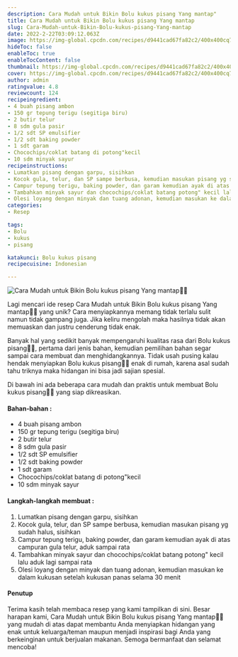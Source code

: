 ```yaml
---
description: Cara Mudah untuk Bikin Bolu kukus pisang Yang mantap"
title: Cara Mudah untuk Bikin Bolu kukus pisang Yang mantap
slug: Cara-Mudah-untuk-Bikin-Bolu-kukus-pisang-Yang-mantap
date: 2022-2-22T03:09:12.063Z
image: https://img-global.cpcdn.com/recipes/d9441cad67fa82c2/400x400cq70/photo.jpg
hideToc: false
enableToc: true
enableTocContent: false
thumbnail: https://img-global.cpcdn.com/recipes/d9441cad67fa82c2/400x400cq70/photo.jpg
cover: https://img-global.cpcdn.com/recipes/d9441cad67fa82c2/400x400cq70/photo.jpg
author: admin
ratingvalue: 4.8
reviewcount: 124
recipeingredient:
- 4 buah pisang ambon
- 150 gr tepung terigu (segitiga biru)
- 2 butir telur
- 8 sdm gula pasir
- 1/2 sdt SP emulsifier
- 1/2 sdt baking powder
- 1 sdt garam
- Chocochips/coklat batang di potong"kecil
- 10 sdm minyak sayur
recipeinstructions:
- Lumatkan pisang dengan garpu, sisihkan
- Kocok gula, telur, dan SP sampe berbusa, kemudian masukan pisang yg sudah halus, sisihkan
- Campur tepung terigu, baking powder, dan garam kemudian ayak di atas campuran gula telur, aduk sampai rata
- Tambahkan minyak sayur dan chocochips/coklat batang potong" kecil lalu aduk lagi sampai rata
- Olesi loyang dengan minyak dan tuang adonan, kemudian masukan ke dalam kukusan setelah kukusan panas selama 30 menit
categories:
- Resep

tags:
- Bolu
- kukus
- pisang

katakunci: Bolu kukus pisang
recipecuisine: Indonesian

---
```


![Cara Mudah untuk Bikin Bolu kukus pisang Yang mantap👩‍🍳](https://img-global.cpcdn.com/recipes/d9441cad67fa82c2/400x400cq70/photo.jpg)

Lagi mencari ide resep Cara Mudah untuk Bikin Bolu kukus pisang Yang mantap👩‍🍳 yang unik? Cara menyiapkannya memang tidak terlalu sulit namun tidak gampang juga. Jika keliru mengolah maka hasilnya tidak akan memuaskan dan justru cenderung tidak enak.

Banyak hal yang sedikit banyak mempengaruhi kualitas rasa dari Bolu kukus pisang👩‍🍳, pertama dari jenis bahan, kemudian pemilihan bahan segar sampai cara membuat dan menghidangkannya. Tidak usah pusing kalau hendak menyiapkan Bolu kukus pisang👩‍🍳 enak di rumah, karena asal sudah tahu triknya maka hidangan ini bisa jadi sajian spesial.

Di bawah ini ada beberapa cara mudah dan praktis untuk membuat Bolu kukus pisang👩‍🍳 yang siap dikreasikan.

<!--inarticleads1-->

#### Bahan-bahan :

- 4 buah pisang ambon
- 150 gr tepung terigu (segitiga biru)
- 2 butir telur
- 8 sdm gula pasir
- 1/2 sdt SP emulsifier
- 1/2 sdt baking powder
- 1 sdt garam
- Chocochips/coklat batang di potong"kecil
- 10 sdm minyak sayur

<!--inarticleads2-->

#### Langkah-langkah membuat :

1. Lumatkan pisang dengan garpu, sisihkan
1. Kocok gula, telur, dan SP sampe berbusa, kemudian masukan pisang yg sudah halus, sisihkan
1. Campur tepung terigu, baking powder, dan garam kemudian ayak di atas campuran gula telur, aduk sampai rata
1. Tambahkan minyak sayur dan chocochips/coklat batang potong" kecil lalu aduk lagi sampai rata
1. Olesi loyang dengan minyak dan tuang adonan, kemudian masukan ke dalam kukusan setelah kukusan panas selama 30 menit

#### Penutup

Terima kasih telah membaca resep yang kami tampilkan di sini. Besar harapan kami, Cara Mudah untuk Bikin Bolu kukus pisang Yang mantap👩‍🍳 yang mudah di atas dapat membantu Anda menyiapkan hidangan yang enak untuk keluarga/teman maupun menjadi inspirasi bagi Anda yang berkeinginan untuk berjualan makanan. Semoga bermanfaat dan selamat mencoba!